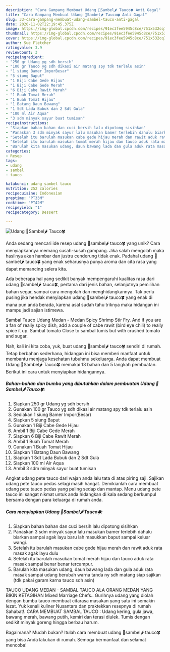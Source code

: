 ```yaml
---
description: "Cara Gampang Membuat Udang 🍤Sambel🌶 Tauco🍀 Anti Gagal"
title: "Cara Gampang Membuat Udang 🍤Sambel🌶 Tauco🍀 Anti Gagal"
slug: 33-cara-gampang-membuat-udang-sambel-tauco-anti-gagal
date: 2020-11-02T22:19:45.375Z
image: https://img-global.cpcdn.com/recipes/91ec3fee5945c8ce/751x532cq70/udang-🍤sambel🌶-tauco🍀-foto-resep-utama.jpg
thumbnail: https://img-global.cpcdn.com/recipes/91ec3fee5945c8ce/751x532cq70/udang-🍤sambel🌶-tauco🍀-foto-resep-utama.jpg
cover: https://img-global.cpcdn.com/recipes/91ec3fee5945c8ce/751x532cq70/udang-🍤sambel🌶-tauco🍀-foto-resep-utama.jpg
author: Sue Fletcher
ratingvalue: 3.9
reviewcount: 3
recipeingredient:
- "250 gr Udang yg sdh bersih"
- "100 gr Tauco yg sdh dikasi air matang spy tdk terlalu asin"
- "1 siung Bamer ImporBesar"
- "5 siung Baput"
- "1 Biji Cabe Gede Hijau"
- "1 Biji Cabe Gede Merah"
- "6 Biji Cabe Rawit Merah"
- "1 Buah Tomat Merah"
- "1 Buah Tomat Hijau"
- "1 Batang Daun Bawang"
- "1 Sdt Lada Bubuk dan 2 Sdt Gula"
- "100 ml Air Aqua"
- "3 sdm minyak sayur buat tumisan"
recipeinstructions:
- "Siapkan bahan bahan dan cuci bersih lalu dipotong sisihkan"
- "Panaskan 3 sdm minyak sayur lalu masukan bamer terlebih dahulu biarkan sampai agak layu baru lah masukkan baput sampai keluar wangi."
- "Setelah itu barulah masukan cabe gede hijau merah dan rawit aduk rata masak agak layu dulu"
- "Setelah itu barulah masukan tomat merah hijau dan tauco aduk rata masak sampai benar benar tercampur."
- "Barulah kita masukan udang, daun bawang lada dan gula aduk rata masak sampai udang berubah warna tanda ny sdh matang siap sajikan (tdk pakai garam karna tauco sdh asin)"
categories:
- Resep
tags:
- udang
- sambel
- tauco

katakunci: udang sambel tauco 
nutrition: 252 calories
recipecuisine: Indonesian
preptime: "PT33M"
cooktime: "PT42M"
recipeyield: "1"
recipecategory: Dessert

---
```



![Udang 🍤Sambel🌶 Tauco🍀](https://img-global.cpcdn.com/recipes/91ec3fee5945c8ce/751x532cq70/udang-🍤sambel🌶-tauco🍀-foto-resep-utama.jpg)

Anda sedang mencari ide resep udang 🍤sambel🌶 tauco🍀 yang unik? Cara menyiapkannya memang susah-susah gampang. Jika salah mengolah maka hasilnya akan hambar dan justru cenderung tidak enak. Padahal udang 🍤sambel🌶 tauco🍀 yang enak seharusnya punya aroma dan cita rasa yang dapat memancing selera kita.

Ada beberapa hal yang sedikit banyak mempengaruhi kualitas rasa dari udang 🍤sambel🌶 tauco🍀, pertama dari jenis bahan, selanjutnya pemilihan bahan segar, sampai cara mengolah dan menghidangkannya. Tak perlu pusing jika hendak menyiapkan udang 🍤sambel🌶 tauco🍀 yang enak di mana pun anda berada, karena asal sudah tahu triknya maka hidangan ini mampu jadi sajian istimewa.

Sambal Tauco Udang Medan - Medan Spicy Shrimp Stir Fry. And if you are a fan of really spicy dish, add a couple of cabe rawit (bird eye chili) to really spice it up. Sambal tomato Close to sambal tumis but with crushed tomato and sugar.


Nah, kali ini kita coba, yuk, buat udang 🍤sambel🌶 tauco🍀 sendiri di rumah. Tetap berbahan sederhana, hidangan ini bisa memberi manfaat untuk membantu menjaga kesehatan tubuhmu sekeluarga. Anda dapat membuat Udang 🍤Sambel🌶 Tauco🍀 memakai 13 bahan dan 5 langkah pembuatan. Berikut ini cara untuk menyiapkan hidangannya.

<!--inarticleads1-->

##### Bahan-bahan dan bumbu yang dibutuhkan dalam pembuatan Udang 🍤Sambel🌶 Tauco🍀:

1. Siapkan 250 gr Udang yg sdh bersih
1. Gunakan 100 gr Tauco yg sdh dikasi air matang spy tdk terlalu asin
1. Sediakan 1 siung Bamer Impor(Besar)
1. Siapkan 5 siung Baput
1. Gunakan 1 Biji Cabe Gede Hijau
1. Ambil 1 Biji Cabe Gede Merah
1. Siapkan 6 Biji Cabe Rawit Merah
1. Ambil 1 Buah Tomat Merah
1. Gunakan 1 Buah Tomat Hijau
1. Siapkan 1 Batang Daun Bawang
1. Siapkan 1 Sdt Lada Bubuk dan 2 Sdt Gula
1. Siapkan 100 ml Air Aqua
1. Ambil 3 sdm minyak sayur buat tumisan


Angkat udang pete tauco dari wajan anda lalu tata di atas piring saji. Sajikan udang pete tauco pedas selagi masih hangat. Demikianlah cara membuat udang pete tauco pedas yang paling sedap dan mantap. Menu udang pete tauco ini sangat nikmat untuk anda hidangkan di kala sedang berkumpul bersama dengan para keluarga di rumah anda. 

<!--inarticleads2-->

##### Cara menyiapkan Udang 🍤Sambel🌶 Tauco🍀:

1. Siapkan bahan bahan dan cuci bersih lalu dipotong sisihkan
1. Panaskan 3 sdm minyak sayur lalu masukan bamer terlebih dahulu biarkan sampai agak layu baru lah masukkan baput sampai keluar wangi.
1. Setelah itu barulah masukan cabe gede hijau merah dan rawit aduk rata masak agak layu dulu
1. Setelah itu barulah masukan tomat merah hijau dan tauco aduk rata masak sampai benar benar tercampur.
1. Barulah kita masukan udang, daun bawang lada dan gula aduk rata masak sampai udang berubah warna tanda ny sdh matang siap sajikan (tdk pakai garam karna tauco sdh asin)


TAUCO UDANG MEDAN - SAMBAL TAUCO ALA ORANG MEDAN YANG BIKIN KETAGIHAN Mixed Marriage Chefs.. Gurihnya udang yang diolah dengan bumbu tauco membuat citarasa masakan yang satu ini semakin lezat. Yuk kenali kuliner Nusantara dan praktekkan resepnya di rumah Sahabat!. CARA MEMBUAT SAMBAL TAUCO : Udang kering, gula jawa, bawang merah, bawang putih, kemiri dan terasi diulek. Tumis dengan sedikit minyak goreng hingga berbau harum. 

Bagaimana? Mudah bukan? Itulah cara membuat udang 🍤sambel🌶 tauco🍀 yang bisa Anda lakukan di rumah. Semoga bermanfaat dan selamat mencoba!
